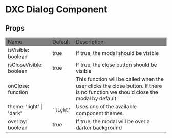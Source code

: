 # DXC Dialog Component

## Props

<table>
    <tr style="background-color: grey">
        <td>Name</td>
        <td>Default</td>
        <td>Description</td>
    </tr>
    <tr>
        <td>isVisible: boolean</td>
        <td>true</td>
        <td>If true, the modal should be visible</td>
    </tr>
    <tr>
        <td>isCloseVisible: boolean</td>
        <td>true</td>
        <td>If true, the close button should be visible</td>
    </tr>
    <tr>
        <td>onClose: function</td>
        <td></td>
        <td>This function will be called when the user clicks the close button. If there is no function we should close the modal by default</td>
    </tr>
    <tr>
        <td>theme: 'light' | 'dark'</td>
        <td><code>'light'</code></td>
        <td>Uses one of the available component themes.</td>
    </tr>
    <tr>
        <td>overlay: boolean</td>
        <td>true</td>
        <td>If true, the modal will be over a darker background</td>
    </tr>
</table>

